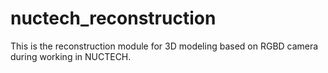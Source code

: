# nuctech_reconstruction
This is the reconstruction module for 3D modeling based on RGBD camera during working in NUCTECH.
